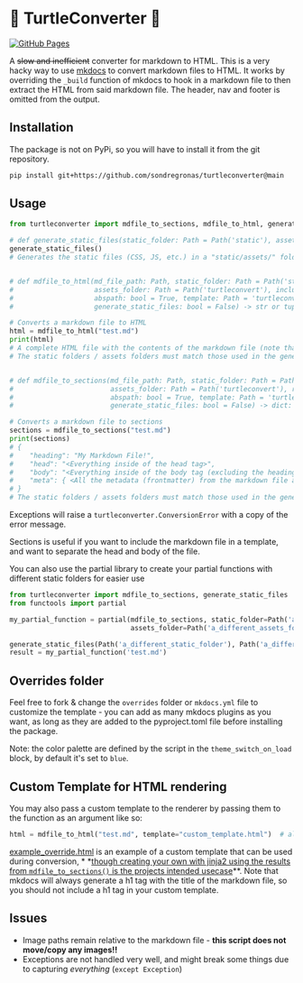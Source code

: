 # 🐢 TurtleConverter 🐢

[![GitHub Pages](https://badgen.net/badge/example%20output/github%20pages/?icon=chrome)](https://sondregronas.github.io/turtleconverter/)

A ~~slow and inefficient~~ converter for markdown to HTML. This is a very hacky way to use [mkdocs](https://www.mkdocs.org/)
to convert markdown files to HTML. It works by overriding the `_build` function of mkdocs to hook in a markdown file to
then extract the HTML from said markdown file. The header, nav and footer is omitted from the output.

## Installation

The package is not on PyPi, so you will have to install it from the git repository.

```bash
pip install git+https://github.com/sondregronas/turtleconverter@main
```

## Usage

```py
from turtleconverter import mdfile_to_sections, mdfile_to_html, generate_static_files

# def generate_static_files(static_folder: Path = Path('static'), assets_folder: Path = Path('turtleconvert')) -> None:
generate_static_files()
# Generates the static files (CSS, JS, etc.) in a "static/assets/" folder (paths must match with the other functions)


# def mdfile_to_html(md_file_path: Path, static_folder: Path = Path('static'),
#                    assets_folder: Path = Path('turtleconvert'), include_metadata: bool = False,
#                    abspath: bool = True, template: Path = 'turtleconvert.html',
#                    generate_static_files: bool = False) -> str or tuple:

# Converts a markdown file to HTML
html = mdfile_to_html("test.md")
print(html)
# A complete HTML file with the contents of the markdown file (note that the static files are not generated by default)
# The static folders / assets folders must match those used in the generate_static_files function


# def mdfile_to_sections(md_file_path: Path, static_folder: Path = Path('static'),
#                        assets_folder: Path = Path('turtleconvert'), remove_heading: bool = True,
#                        abspath: bool = True, template: Path = 'turtleconvert.html',
#                        generate_static_files: bool = False) -> dict:

# Converts a markdown file to sections
sections = mdfile_to_sections("test.md")
print(sections)
# {
#    "heading": "My Markdown File!",
#    "head": "<Everything inside of the head tag>",
#    "body": "<Everything inside of the body tag (excluding the heading unless remove_heading=False)>",
#    "meta": { <All the metadata (frontmatter) from the markdown file as a dictionary> }
# }
# The static folders / assets folders must match those used in the generate_static_files function
```

Exceptions will raise a `turtleconverter.ConversionError` with a copy of the error message.

Sections is useful if you want to include the markdown file in a template, and want to separate the head and body of the
file.

You can also use the partial library to create your partial functions with different static folders for easier use

```py
from turtleconverter import mdfile_to_sections, generate_static_files
from functools import partial

my_partial_function = partial(mdfile_to_sections, static_folder=Path('a_different_static_folder'),
                              assets_folder=Path('a_different_assets_folder'))

generate_static_files(Path('a_different_static_folder'), Path('a_different_assets_folder'))
result = my_partial_function('test.md')
```

## Overrides folder

Feel free to fork & change the `overrides` folder or `mkdocs.yml` file to customize the template - you can add as many
mkdocs plugins as you want, as long as they are added to the pyproject.toml file before installing the package.

Note: the color palette are defined by the script in the `theme_switch_on_load` block, by default it's set to `blue`.

## Custom Template for HTML rendering

You may also pass a custom template to the renderer by passing them to the function as an argument like so:

```py
html = mdfile_to_html("test.md", template="custom_template.html")  # alternatively you can use a Path object
```

[example_override.html](example_override.html) is an example of a custom template that can be used during conversion, *
*<ins>though creating your own with jinja2 using the results from `mdfile_to_sections()` is the projects intended
usecase</ins>**. Note that mkdocs will always generate a h1 tag with the title of the markdown file, so you should not
include a h1 tag in your custom template.

## Issues

- Image paths remain relative to the markdown file - **this script does not move/copy any images!!**
- Exceptions are not handled very well, and might break some things due to capturing _everything_ (`except Exception`)

